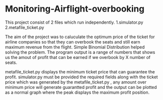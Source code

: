 # Monitoring-Airflight-overbooking

This project consist of 2 files which run independently.
1.simulator.py
2.metafile_ticket.py

The aim of the project was to caluculate the optimum price of the ticket for airline companies so that they can overbook the seats and still earn maximum revenue from the flight.
Simple Binomial Distribution helped solving the problem. 
The program output is a range of numbers that shows us the amout of profit that can be earned if we overbook by X number of seats.

metafile_ticket.py displays the minimum ticket price that can guarantee the profit.
simulator.py must be provided the required fields along with the ticket price which was generated by the metafile_ticket.py , any amount over minimum price will generate guarantted profit and the output can be plotted as a normal graph where the peak displays the maximum profit position.
